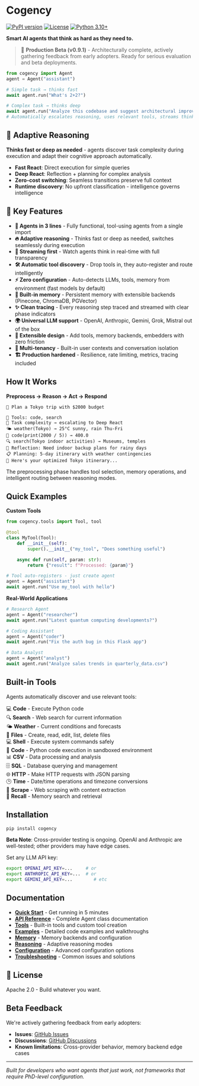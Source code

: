 # Cogency

[![PyPI version](https://badge.fury.io/py/cogency.svg)](https://badge.fury.io/py/cogency)
[![License](https://img.shields.io/badge/License-Apache_2.0-blue.svg)](https://opensource.org/licenses/Apache-2.0)
[![Python 3.10+](https://img.shields.io/badge/python-3.10+-blue.svg)](https://www.python.org/downloads/)

**Smart AI agents that think as hard as they need to.**

> 🚧 **Production Beta (v0.9.1)** - Architecturally complete, actively gathering feedback from early adopters. Ready for serious evaluation and beta deployments.

```python
from cogency import Agent
agent = Agent("assistant")

# Simple task → thinks fast
await agent.run("What's 2+2?")

# Complex task → thinks deep
await agent.run("Analyze this codebase and suggest architectural improvements")
# Automatically escalates reasoning, uses relevant tools, streams thinking
```

## 🧠 Adaptive Reasoning

**Thinks fast or deep as needed** - agents discover task complexity during execution and adapt their cognitive approach automatically.

- **Fast React**: Direct execution for simple queries
- **Deep React**: Reflection + planning for complex analysis
- **Zero-cost switching**: Seamless transitions preserve full context
- **Runtime discovery**: No upfront classification - intelligence governs intelligence

## 🚀 Key Features

- **🤖 Agents in 3 lines** - Fully functional, tool-using agents from a single import
- **🔥 Adaptive reasoning** - Thinks fast or deep as needed, switches seamlessly during execution
- **🌊 Streaming first** - Watch agents think in real-time with full transparency
- **🛠️ Automatic tool discovery** - Drop tools in, they auto-register and route intelligently
- **⚡️ Zero configuration** - Auto-detects LLMs, tools, memory from environment (fast models by default)
- **🧠 Built-in memory** - Persistent memory with extensible backends (Pinecone, ChromaDB, PGVector)
- **✨ Clean tracing** - Every reasoning step traced and streamed with clear phase indicators
- **🌍 Universal LLM support** - OpenAI, Anthropic, Gemini, Grok, Mistral out of the box
- **🧩 Extensible design** - Add tools, memory backends, embedders with zero friction
- **👥 Multi-tenancy** - Built-in user contexts and conversation isolation
- **🏗️ Production hardened** - Resilience, rate limiting, metrics, tracing included

## How It Works

**Preprocess → Reason → Act → Respond**

```
👤 Plan a Tokyo trip with $2000 budget

🔧 Tools: code, search
🧠 Task complexity → escalating to Deep React
🌤️ weather(Tokyo) → 25°C sunny, rain Thu-Fri
🧮 code(print(2000 / 5)) → 400.0
🔍 search(Tokyo indoor activities) → Museums, temples
💭 Reflection: Need indoor backup plans for rainy days
📋 Planning: 5-day itinerary with weather contingencies
🤖 Here's your optimized Tokyo itinerary...
```

The preprocessing phase handles tool selection, memory operations, and intelligent routing between reasoning modes.

## Quick Examples

**Custom Tools**

```python
from cogency.tools import Tool, tool

@tool
class MyTool(Tool):
    def __init__(self):
        super().__init__("my_tool", "Does something useful")

    async def run(self, param: str):
        return {"result": f"Processed: {param}"}

# Tool auto-registers - just create agent
agent = Agent("assistant")
await agent.run("Use my_tool with hello")
```

**Real-World Applications**

```python
# Research Agent
agent = Agent("researcher")
await agent.run("Latest quantum computing developments?")

# Coding Assistant
agent = Agent("coder")
await agent.run("Fix the auth bug in this Flask app")

# Data Analyst
agent = Agent("analyst")
await agent.run("Analyze sales trends in quarterly_data.csv")
```

## Built-in Tools

Agents automatically discover and use relevant tools:

💻 **Code** - Execute Python code  
🔍 **Search** - Web search for current information  
🌤️ **Weather** - Current conditions and forecasts  
📁 **Files** - Create, read, edit, list, delete files  
💻 **Shell** - Execute system commands safely  
🐍 **Code** - Python code execution in sandboxed environment  
📊 **CSV** - Data processing and analysis  
🗄️ **SQL** - Database querying and management  
🌐 **HTTP** - Make HTTP requests with JSON parsing  
🕒 **Time** - Date/time operations and timezone conversions  
🔗 **Scrape** - Web scraping with content extraction  
🧠 **Recall** - Memory search and retrieval

## Installation

```bash
pip install cogency
```

**Beta Note**: Cross-provider testing is ongoing. OpenAI and Anthropic are well-tested; other providers may have edge cases.

Set any LLM API key:

```bash
export OPENAI_API_KEY=...     # or
export ANTHROPIC_API_KEY=...  # or
export GEMINI_API_KEY=...        # etc
```

## Documentation

- **[Quick Start](docs/quickstart.md)** - Get running in 5 minutes
- **[API Reference](docs/api.md)** - Complete Agent class documentation
- **[Tools](docs/tools.md)** - Built-in tools and custom tool creation
- **[Examples](docs/examples.md)** - Detailed code examples and walkthroughs
- **[Memory](docs/memory.md)** - Memory backends and configuration
- **[Reasoning](docs/reasoning.md)** - Adaptive reasoning modes
- **[Configuration](docs/configuration.md)** - Advanced configuration options
- **[Troubleshooting](docs/troubleshooting.md)** - Common issues and solutions

## 📄 License

Apache 2.0 - Build whatever you want.

## Beta Feedback

We're actively gathering feedback from early adopters:

- **Issues**: [GitHub Issues](https://github.com/iteebz/cogency/issues)
- **Discussions**: [GitHub Discussions](https://github.com/iteebz/cogency/discussions)
- **Known limitations**: Cross-provider behavior, memory backend edge cases

---

_Built for developers who want agents that just work, not frameworks that require PhD-level configuration._

